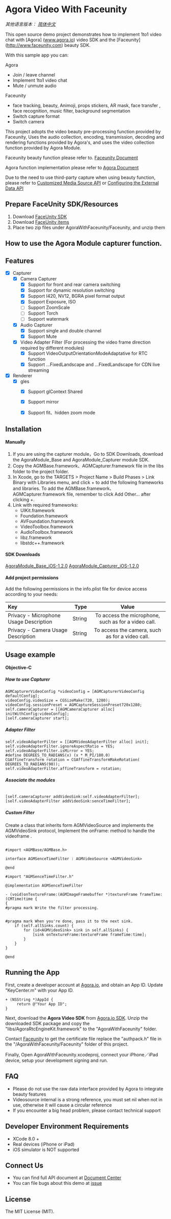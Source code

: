 # Agora Video With Faceunity

*其他语言版本： [简体中文](README.zh.md)*

This open source demo project demonstrates how to implement 1to1 video chat with  [Agora] (www.agora.io) video SDK and the [Faceunity] (http://www.faceunity.com) beauty SDK.

With this sample app you can:

Agora 

- Join / leave channel
- Implement 1to1 video chat 
- Mute / unmute audio

Faceunity

- face tracking, beauty, Animoji, props stickers, AR mask, face transfer , face recognition, music filter, background segmentation
- Switch capture format
- Switch camera


This project adopts the video beauty pre-processing function provided by Faceunity, Uses the audio collection, encoding, transmission, decoding and rendering functions provided by Agora's, and uses the video collection function provided by Agora Module.

Faceunity beauty function please refer to. [Faceunity Document](http://www.faceunity.com/docs_develop_en/#/)

Agora function implementation please refer to [Agora Document](https://docs.agora.io/en/Interactive%20Broadcast/API%20Reference/oc/docs/headers/Agora-Objective-C-API-Overview.html)

Due to the need to use third-party capture when using beauty function, please refer to [Customized Media Source API](https://docs.agora.io/en/Interactive%20Broadcast/raw_data_video_android?platform=Android)  or [Configuring the External Data API](https://docs.agora.io/en/Interactive%20Broadcast/raw_data_video_android?platform=Android)

## Prepare FaceUnity SDK/Resources
1. Download [FaceUnity SDK](https://github.com/AgoraIO/FaceUnityLegacy/releases/download/6.6.0/FaceUnity-6.6.0-SDK-iOS.zip)
2. Download [FaceUnity items](https://github.com/AgoraIO/FaceUnityLegacy/releases/download/6.6.0/FaceUnity-6.6.0-items-iOS.zip)
3. Place two zip files under AgoraWithFaceunity/Faceunity, and unzip them

## How to use the Agora Module capturer function.

## Features
- [x] 	Capturer
	- [x] Camera Capturer
		- [x] Support for front and rear camera switching
		- [x] Support for dynamic resolution switching
		- [x] Support I420, NV12, BGRA pixel format output
		- [x] Support Exposure, ISO
		- [ ] Support ZoomScale
		- [ ] Support Torch
		- [ ] Support watermark
	- [x] Audio Capturer
		- [x] Support single and double channel
		- [x] Support Mute
	- [x]  Video Adapter Filter (For processing the video frame direction required by different modules)
		- [x] Support VideoOutputOrientationModeAdaptative for RTC function
		- [x] Support ...FixedLandscape and ...FixedLandscape for CDN live streaming
- [x] Renderer
	- [x] gles
		- [x] Support glContext Shared
		- [x] Support mirror
		- [x] Support fit、hidden zoom mode



  
## Installation

#### Manually

1. If you are using the capturer module，Go to SDK Downloads, download the AgoraModule_Base and AgoraModule_Capturer module SDK. 
2. Copy the AGMBase.framework、AGMCapturer.framework file in the libs folder to the project folder.
3. In Xcode, go to the TARGETS > Project Name > Build Phases > Link Binary with Libraries menu, and click + to add the following frameworks and libraries. To add the AGMBase.framework、AGMCapturer.framework  file, remember to click Add Other... after clicking +.
4. Link with required frameworks:
     * UIKit.framework
     * Foundation.framework
     * AVFoundation.framework
     * VideoToolbox.framework
     * AudioToolbox.framework
     * libz.framework
     * libstdc++.framework

#### SDK Downloads
[AgoraModule_Base_iOS-1.2.0](https://download.agora.io/components/release/AgoraModule_Base_iOS-1.2.0.zip)
[AgoraModule_Capturer_iOS-1.2.0](https://download.agora.io/components/release/AgoraModule_Capturer_iOS-1.2.0.zip)
                               
                           
#### Add project permissions
Add the following permissions in the info.plist file for device access according to your needs:

| Key      |    Type | Value  |
| :-------- | --------:| :--: |
| Privacy - Microphone Usage Description	  | String |  To access the microphone, such as for a video call.|
| Privacy - Camera Usage Description	     |   String |  To access the camera, such as for a video call.|
        

## Usage example 

#### Objective-C

##### How to use Capturer

```objc
AGMCapturerVideoConfig *videoConfig = [AGMCapturerVideoConfig defaultConfig];
videoConfig.videoSize = CGSizeMake(720, 1280);
videoConfig.sessionPreset = AGMCaptureSessionPreset720x1280;
self.cameraCapturer = [[AGMCameraCapturer alloc] initWithConfig:videoConfig];
[self.cameraCapturer start];
```

##### Adapter Filter

 ```objc
 self.videoAdapterFilter = [[AGMVideoAdapterFilter alloc] init];
 self.videoAdapterFilter.ignoreAspectRatio = YES;
 self.videoAdapterFilter.isMirror = YES;
 #define DEGREES_TO_RADIANS(x) (x * M_PI/180.0)
 CGAffineTransform rotation = CGAffineTransformMakeRotation( DEGREES_TO_RADIANS(90));
 self.videoAdapterFilter.affineTransform = rotation;
 ```

##### Associate the modules

```objc

[self.cameraCapturer addVideoSink:self.videoAdapterFilter];
[self.videoAdapterFilter addVideoSink:senceTimeFilter];

```

##### Custom Filter

Create a class that inherits form AGMVideoSource and implements the AGMVideoSink protocol, Implement the onFrame: method to handle the videoframe .

```objc

#import <AGMBase/AGMBase.h>

interface AGMSenceTimeFilter : AGMVideoSource <AGMVideoSink>

@end

#import "AGMSenceTimeFilter.h"

@implementation AGMSenceTimeFilter

- (void)onTextureFrame:(AGMImageFramebuffer *)textureFrame frameTime:(CMTime)time {
{
#pragma mark Write the filter processing.
    
    
#pragma mark When you're done, pass it to the next sink.
    if (self.allSinks.count) {
        for (id<AGMVideoSink> sink in self.allSinks) {
            [sink onTextureFrame:textureFrame frameTime:time];
        }
    }
}

@end

```

## Running the App
First, create a developer account at [Agora.io](https://dashboard.agora.io/signin/), and obtain an App ID. Update "KeyCenter.m" with your App ID. 

```
+ (NSString *)AppId {
     return @"Your App ID";
}
```
Next, download the **Agora Video SDK** from [Agora.io SDK](https://www.agora.io/en/download/). Unzip the downloaded SDK package and copy the "libs/AgoraRtcEngineKit.framework" to the "AgoraWithFaceunity" folder.

Contact [Faceunity](http://www.faceunity.com)  to get the certificate file replace the "authpack.h" file in the "/AgoraWithFaceunity/Faceunity" folder of this project.

Finally, Open AgoraWithFaceunity.xcodeproj, connect your iPhone／iPad device, setup your development signing and run.

## FAQ

- Please do not use the raw data interface provided by Agora to integrate beauty features
- Videosource internal is a strong reference, you must set nil when not in use, otherwise it will cause a circular reference
- If you encounter a big head problem, please contact technical support

## Developer Environment Requirements
* XCode 8.0 +
* Real devices (iPhone or iPad)
* iOS simulator is NOT supported

## Connect Us

- You can find full API document at [Document Center](https://docs.agora.io/en/)
- You can file bugs about this demo at [issue](https://github.com/AgoraIO/Agora-iOS-Tutorial-Swift-1to1/issues)

## License

The MIT License (MIT).


